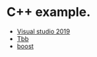 C++ example.
==================================
* [Visual studio 2019](https://visualstudio.microsoft.com)
* [Tbb](https://github.com/01org/tbb)
* [boost](https://github.com/boostorg)
